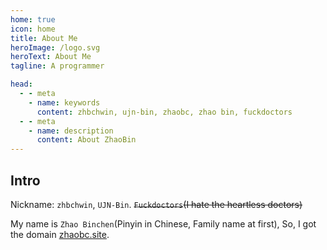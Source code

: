 ```yaml
---
home: true
icon: home
title: About Me
heroImage: /logo.svg
heroText: About Me
tagline: A programmer

head:
  - - meta
    - name: keywords
      content: zhbchwin, ujn-bin, zhaobc, zhao bin, fuckdoctors
  - - meta
    - name: description
      content: About ZhaoBin
---
```


## Intro

Nickname: `zhbchwin`, `UJN-Bin`. ~~`Fuckdoctors`(I hate the heartless doctors)~~

My name is `Zhao Binchen`(Pinyin in Chinese, Family name at first), So, I got the domain [zhaobc.site](https://www.zhaobc.site).

<div style="display: flex;justify-content: center;">
  <iframe :src="$withBase('/zhaobc.site/index.html')" style="border:none;height:auto;width:305px;height:115px;" />
</div>

## Hobbies

With no hobbies, but indeed, having interests in something.

## Contact

- Mail: [hi@zhaobc.site](mailto:hi@zhaobc.site)
- GitHub: [FuckDoctors](http://github.com/FuckDoctors)

